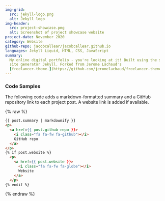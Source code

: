 ```yaml
---
img-grid:
  src: jekyll-logo.png
  alt: Jekyll logo
img-header:
  src: project-showcase.png
  alt: Screenshot of project showcase website
project-date: November 2020
category: Website
github-repo: jacobcallear/jacobcallear.github.io
languages: Jekyll Liquid, HTML, CSS, JavaScript
summary:
  My online digital portfolio - you're looking at it! Built using the static
  site generator Jekyll. Forked from Jerome Lachaud's
  [freelancer-theme.](https://github.com/jeromelachaud/freelancer-theme)
---
```


### Code Samples

The following code adds a markdown-formatted summary and a GitHub repository
link to each project post. A website link is added if available.

{% raw %}
```html
{{ post.summary | markdownify }}
<p>
  <a href={{ post.github-repo }}>
    <i class="fa fa-fw fa-github"></i>
    GitHub repo
  </a>
</p>
{% if post.website %}
  <p>
    <a href={{ post.website }}>
      <i class="fa fa-fw fa-globe"></i>
      Website
    </a>
  </p>
{% endif %}
```
{% endraw %}
